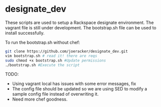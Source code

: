 designate_dev
=============

These scripts are used to setup a Rackspace designate environment. The vagrant file is still under development. The bootstrap.sh file can be used to install successfully.

To run the bootstrap.sh without chef:
``` bash
git clone https://github.com/joeracker/designate_dev.git
vim bootstrap.sh # read it! there are reqs
sudo chmod +x bootstrap.sh #Update permissions
./bootstrap.sh #Execute the script
```

TODO:
* Using vagrant local has issues with some error messages, fix
* The config file should be updated so we are using SED to modify a sample config file instead of overwriting it.
* Need more chef goodness.
